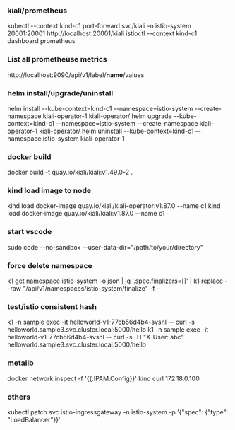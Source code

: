 ### kiali/prometheus
kubectl --context kind-c1 port-forward svc/kiali -n istio-system 20001:20001
http://localhost:20001/kiali
istioctl  --context kind-c1 dashboard prometheus

### List all prometheuse metrics
http://localhost:9090/api/v1/label/__name__/values

### helm install/upgrade/uninstall
helm install    --kube-context=kind-c1  --namespace=istio-system --create-namespace kiali-operator-1  kiali-operator/
helm upgrade    --kube-context=kind-c1  --namespace=istio-system --create-namespace kiali-operator-1  kiali-operator/
helm uninstall  --kube-context=kind-c1  --namespace istio-system  kiali-operator-1 

### docker build
docker build -t quay.io/kiali/kiali:v1.49.0-2 .

### kind load image to node
kind load docker-image quay.io/kiali/kiali-operator:v1.87.0 --name c1
kind load docker-image quay.io/kiali/kiali:v1.87.0 --name c1

### start vscode
sudo code --no-sandbox --user-data-dir="/path/to/your/directory"

### force delete namespace
k1 get namespace istio-system -o json | jq '.spec.finalizers=[]' | k1 replace --raw "/api/v1/namespaces/istio-system/finalize" -f -

### test/istio consistent hash
k1 -n sample exec -it helloworld-v1-77cb56d4b4-svsnl -- curl -s helloworld.sample3.svc.cluster.local:5000/hello
k1 -n sample exec -it helloworld-v1-77cb56d4b4-svsnl -- curl -s -H "X-User: abc" helloworld.sample3.svc.cluster.local:5000/hello

### metallb 
docker network inspect -f '{{.IPAM.Config}}' kind
curl 172.18.0.100

### others
kubectl patch svc istio-ingressgateway -n istio-system -p '{"spec": {"type": "LoadBalancer"}}'
